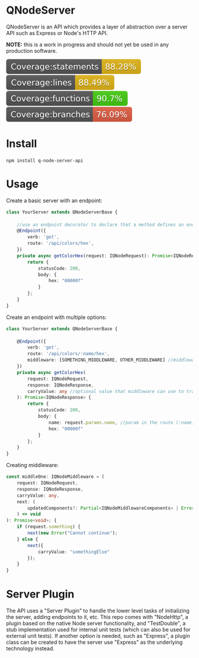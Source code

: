 # QNodeServer

QNodeServer is an API which provides a layer of abstraction over a server API such as Express or Node's HTTP API.

**NOTE:** this is a work in progress and should not yet be used in any production software.

![Statements](./coverage/badge-statements.svg)
![Coverage](./coverage/badge-lines.svg)
![Functions](./coverage/badge-functions.svg)
![Branches](./coverage/badge-branches.svg)

# Install

`npm install q-node-server-api`

# Usage
Create a basic server with an endpoint:
```typescript
class YourServer extends QNodeServerBase {

	//use an endpoint decorator to declare that a method defines an endpoint
    @Endpoint({
        verb: 'get',
        route: '/api/colors/hex',
    })
    private async getColorHex(request: IQNodeRequest): Promise<IQNodeResponse> {
        return {
			statusCode: 200,
			body: {
				hex: "00000f"
			}
        };
    }
}
```

Create an endpoint with multiple options:
```typescript
class YourServer extends QNodeServerBase {

    @Endpoint({
        verb: 'get',
        route: '/api/colors/:name/hex',
		middleware: [SOMETHING_MIDDLEWARE, OTHER_MIDDLEWARE] //middleware to be executed before this endpoint is hit
    })
    private async getColorHex(
		request: IQNodeRequest,
		response: IQNodeResponse,
		carryValue: any //optional value that middleware can use to transfer some value
	): Promise<IQNodeResponse> {
        return {
			statusCode: 200,
			body: {
				name: request.params.name, //param in the route (:name)
				hex: "00000f"
			}
        };
    }
}
```

Creating middleware:
```typescript
const middleOne: IQNodeMiddleware = (
	request: IQNodeRequest,
    response: IQNodeResponse,
    carryValue: any,
    next: (
        updatedComponents?: Partial<IQNodeMiddlewareComponents> | Error
    ) => void
): Promise<void>; {
	if (request.something) {
		next(new Error("Cannot continue");
	} else {
		next({
			carryValue: "somethingElse"
		});
	}
}
```

# Server Plugin
The API uses a "Server Plugin" to handle the lower level tasks of initializing the server, adding endpoints to it, etc.  This repo comes with "NodeHttp", a plugin based on the native Node server functionality, and "TestDouble", a stub implementation used for internal unit tests (which can also be used for external unit tests).  If another option is needed, such as "Express", a plugin class can be created to have the server use "Express" as the underlying technology instead.